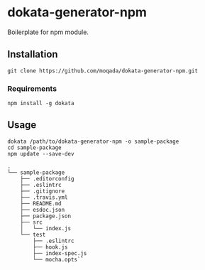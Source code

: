 # dokata-generator-npm

Boilerplate for npm module.


## Installation

```
git clone https://github.com/moqada/dokata-generator-npm.git
```


### Requirements

```
npm install -g dokata
```


## Usage

```
dokata /path/to/dokata-generator-npm -o sample-package
cd sample-package
npm update --save-dev
```


```
.
└── sample-package
    ├── .editorconfig
    ├── .eslintrc
    ├── .gitignore
    ├── .travis.yml
    ├── README.md
    ├── esdoc.json
    ├── package.json
    ├── src
    │   └── index.js
    └── test
        ├── .eslintrc
        ├── hook.js
        ├── index-spec.js
        └── mocha.opts``
```
